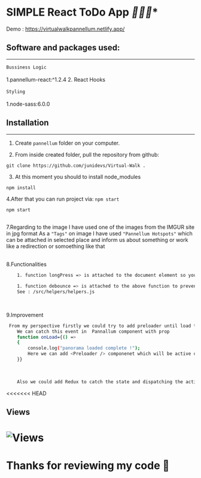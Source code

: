 # SIMPLE React ToDo App *🧑🏼‍🚀**

Demo : https://virtualwalkpannellum.netlify.app/
## Software and packages used:
<hr/>

`Bussiness Logic`
<br><br>
1.pannellum-react:^1.2.4
2. React Hooks 
<br>
<br>
`Styling`
<br><br>
1.node-sass:6.0.0<br>

## Installation
<hr/>

1. Create `pannellum` folder on your computer.

2. From inside created folder, pull the repository from github:
```console
git clone https://github.com/junidevs/Virtual-Walk .
```
3. At this moment you should to install node_modules
```bash
npm install 
```
4.After that you can run project  via: `npm start`

```bash
npm start 
 
```

7.Regarding to the image I have used one of the images from the IMGUR site in jpg format
As a `"Tags"` on image I have used `"Pannellum Hotspots"` which can be attached in selected place and inform us about something or work like a  redirection or somoething like that
<br></br>

8.Functionalities
```bash 
    1. function longPress => is attached to the document element so you can press whenever you want and meny will open
```
```bash 
    1. function debounce => is attached to the above function to prevent a lot of events , insted of this she will be waiting until the last mouse event
    See : /src/helpers/helpers.js
```
<br>

9.Improvement
```bash
 From my perspective firstly we could try to add preloader until load the main image
    We can catch this event in  Pannallum component with prop  
    function onLoad={() => 
    {
        console.log("panorama loaded complete !");
        Here we can add <Preloader /> componenet which will be active only ultil panorama will be loaded
    }}
```
<br>

```bash
    Also we could add Redux to catch the state and dispatching the action regarding to moon menu but I think in this case this app is to small to implement this 
```
<<<<<<< HEAD
## Views
![Views](https://user-images.githubusercontent.com/52135894/120906685-c555f300-c65b-11eb-901a-60ef3a3d8543.png)
=======

# Thanks for reviewing my code 🥳

